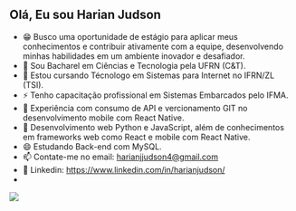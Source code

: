## Olá, Eu sou Harian Judson

- 😁 Busco uma oportunidade de estágio para aplicar meus conhecimentos e contribuir ativamente com a equipe, desenvolvendo minhas habilidades em um ambiente inovador e desafiador.
- 🔭 Sou Bacharel em Ciências e Tecnologia pela UFRN (C&T).
- 🌱 Estou cursando Técnologo em Sistemas para Internet no IFRN/ZL (TSI).
- ⚡ Tenho capacitação profissional em Sistemas Embarcados pelo IFMA.
- 💬 Experiência com consumo de API e vercionamento GIT no desenvolvimento mobile com React Native.
- 📖 Desenvolvimento web Python e JavaScript, além de conhecimentos em frameworks web como React e mobile com React Native.
- 😄 Estudando Back-end com MySQL.
- 📫 Contate-me no email: harianjjudson4@gmail.com
- 📩 Linkedin: https://www.linkedin.com/in/harianjudson/
- 
<picture>
  <source
    srcset="https://github-readme-stats.vercel.app/api?username=harianjj&show_icons=true&theme=dark"
    media="(prefers-color-scheme: dark)"
  />
  <source
    srcset="https://github-readme-stats.vercel.app/api?username=harianjj&show_icons=true"
    media="(prefers-color-scheme: light), (prefers-color-scheme: no-preference)"
  />
  <img src="https://github-readme-stats.vercel.app/api?username=harianjj&show_icons=true" />
